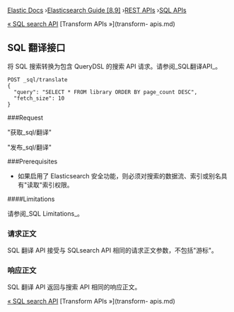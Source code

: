 

[Elastic Docs](/guide/) ›[Elasticsearch Guide [8.9]](index.md) ›[REST
APIs](rest-apis.md) ›[SQL APIs](sql-apis.md)

[« SQL search API](sql-search-api.md) [Transform APIs »](transform-
apis.md)

## SQL 翻译接口

将 SQL 搜索转换为包含 QueryDSL 的搜索 API 请求。请参阅_SQL翻译API_。

    
    
    POST _sql/translate
    {
      "query": "SELECT * FROM library ORDER BY page_count DESC",
      "fetch_size": 10
    }

###Request

"获取_sql/翻译"

"发布_sql/翻译"

###Prerequisites

* 如果启用了 Elasticsearch 安全功能，则必须对搜索的数据流、索引或别名具有"读取"索引权限。

####Limitations

请参阅_SQL Limitations_。

### 请求正文

SQL 翻译 API 接受与 SQLsearch API 相同的请求正文参数，不包括"游标"。

### 响应正文

SQL 翻译 API 返回与搜索 API 相同的响应正文。

[« SQL search API](sql-search-api.md) [Transform APIs »](transform-
apis.md)
